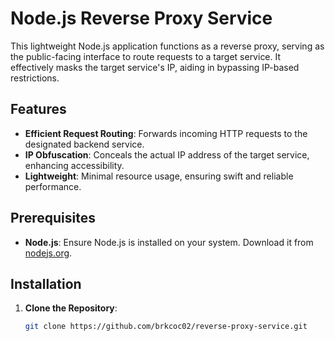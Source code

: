 # Node.js Reverse Proxy Service

This lightweight Node.js application functions as a reverse proxy, serving as the public-facing interface to route requests to a target service. It effectively masks the target service's IP, aiding in bypassing IP-based restrictions.

## Features

- **Efficient Request Routing**: Forwards incoming HTTP requests to the designated backend service.
- **IP Obfuscation**: Conceals the actual IP address of the target service, enhancing accessibility.
- **Lightweight**: Minimal resource usage, ensuring swift and reliable performance.

## Prerequisites

- **Node.js**: Ensure Node.js is installed on your system. Download it from [nodejs.org](https://nodejs.org/).

## Installation

1. **Clone the Repository**:
   ```bash
   git clone https://github.com/brkcoc02/reverse-proxy-service.git
